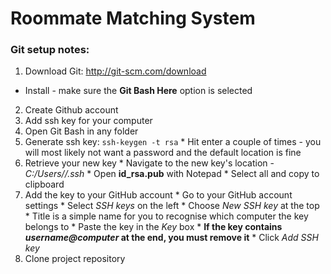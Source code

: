 Roommate Matching System
========================

### Git setup notes:
1. Download Git: http://git-scm.com/download
  * Install - make sure the **Git Bash Here** option is selected
2. Create Github account
3. Add ssh key for your computer
  1. Open Git Bash in any folder
  2. Generate ssh key: `ssh-keygen -t rsa`
    * Hit enter a couple of times - you will most likely not want a password and the default location is fine
  3. Retrieve your new key
    * Navigate to the new key's location - *C:/Users/<user>/.ssh*
    * Open **id_rsa.pub** with Notepad
    * Select all and copy to clipboard
  4. Add the key to your GitHub account
    * Go to your GitHub account settings
    * Select *SSH keys* on the left
    * Choose *New SSH key* at the top
    * Title is a simple name for you to recognise which computer the key belongs to
    * Paste the key in the *Key* box
    * **If the key contains *username@computer* at the end, you must remove it**
    * Click *Add SSH key*
4. Clone project repository